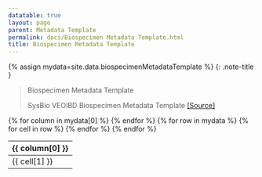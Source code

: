 ```yaml
---
datatable: true
layout: page
parent: Metadata Template
permalink: docs/Biospecimen Metadata Template.html
title: Biospecimen Metadata Template
---
```


{% assign mydata=site.data.biospecimenMetadataTemplate %} 
{: .note-title } 
>Biospecimen Metadata Template
>
>SysBio VEOIBD Biospecimen Metadata Template [[Source]](nan)
<table id="myTable" class="display" style="width:100%">
    <thead>
    {% for column in mydata[0] %}
        <th>{{ column[0] }}</th>
    {% endfor %}
    </thead>
    <tbody>
    {% for row in mydata %}
        <tr>
        {% for cell in row %}
            <td>{{ cell[1] }}</td>
        {% endfor %}
        </tr>
    {% endfor %}
    </tbody>
</table>

<script type="text/javascript">
  var pages = ['analysisType', 'shippingVendor', 'resourceType', 'fundingSource', 'fileFormat', 'metadataType', 'sampleStatus', 'assay', 'sampleType', 'platform', 'dataType', 'sampleTissueType', 'diagnosisCategory', 'volumeUnit', 'dataSubtype', 'biopsyInflammationStatus', 'preservationMethod', 'biopsyLocation', 'sampleKey', 'specimenIDSource', 'diseaseActivityBehavior', 'genomicSex', 'siblingType', 'site', 'upperDiseaseType', 'GIPhenotype', 'ethnicity', 'participantRole', 'birthCountry', 'diseaseActivityLocation', 'race', 'sex', 'referenceSet', 'libraryPrep', 'readStrandOrigin', 'cellViability', 'libraryPreparationMethod', 'isStranded', 'runType', 'nucleicAcidSource', 'libraryType'];
  $('#myTable').DataTable({
    responsive: {
        details: {
            display: $.fn.dataTable.Responsive.display.modal( {
                header: function ( row ) {
                    var data = row.data();
                    return 'Details for '+data[0]+' ';
                }
            } ),
            renderer: $.fn.dataTable.Responsive.renderer.tableAll({
                tableClass: "table"
            })
        }
    },
   "deferRender": true,
   "columnDefs": [
      { 
         targets: 0,
         render : function(data, type, row, meta){
            if(type === 'display' & $.inArray( data, pages) != -1){
               return $('<a>')
                  .attr('href',row[7]+'/'+data)
                  .text(data)
                  .wrap('<div></div>')
                  .parent()
                  .html();} 
             else {
               return data;
            }
         }
      },
      {
        targets: [6,7],
          render : function(data, type, row, meta){
         if(type === 'display' & data != 'Sage Bionetworks'){
            return $('<a>')
               .attr('href', data)
               .text(data)
               .wrap('<div></div>')
               .parent()
               .html();} 
         if(type === 'display' & data == 'Sage Bionetworks'){
             return $('<a>')
                .attr('href', 'https://sagebionetworks.org/')
                .text(data)
                .wrap('<div></div>')
                .parent()
                .html();
         
         } else {
            return data;
         }
      }
   }
   ]
});
</script>